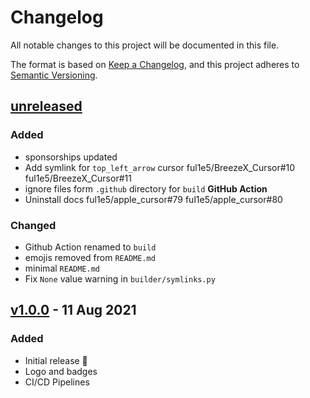 # Changelog

All notable changes to this project will be documented in this file.

The format is based on [Keep a Changelog](https://keepachangelog.com/en/1.0.0/),
and this project adheres to [Semantic Versioning](https://semver.org/spec/v2.0.0.html).

## [unreleased]

### Added

- sponsorships updated
- Add symlink for `top_left_arrow` cursor ful1e5/BreezeX_Cursor#10 ful1e5/BreezeX_Cursor#11
- ignore files form `.github` directory for `build` **GitHub Action**
- Uninstall docs ful1e5/apple_cursor#79 ful1e5/apple_cursor#80

### Changed

- Github Action renamed to `build`
- emojis removed from `README.md`
- minimal `README.md`
- Fix `None` value warning in `builder/symlinks.py`

## [v1.0.0] - 11 Aug 2021

### Added

- Initial release 🎊
- Logo and badges
- CI/CD Pipelines

[unreleased]: https://github.com/ful1e5/Bibata-Bee-Cursor/compare/v1.0.0...main
[v1.0.0]: https://github.com/ful1e5/Bibata-Bee-Cursor/tree/v1.0.0

